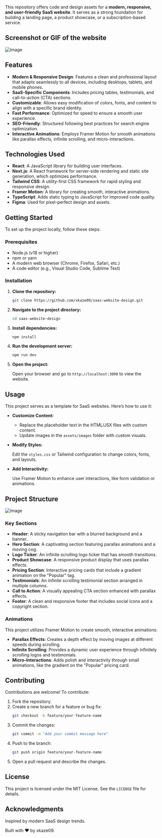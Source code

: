 This repository offers code and design assets for a **modern, responsive, and user-friendly SaaS website**. It serves as a strong foundation for building a landing page, a product showcase, or a subscription-based service.

## Screenshot or GIF of the website

![image](https://github.com/user-attachments/assets/c5164a78-7fd0-4735-98c4-c2a89e4d2aad)

## Features

*   **Modern & Responsive Design**: Features a clean and professional layout that adapts seamlessly to all devices, including desktops, tablets, and mobile phones.
*   **SaaS-Specific Components**: Includes pricing tables, testimonials, and call-to-action (CTA) sections.
*   **Customizable**: Allows easy modification of colors, fonts, and content to align with a specific brand identity.
*   **Fast Performance**: Optimized for speed to ensure a smooth user experience.
*   **SEO-Friendly**: Structured following best practices for search engine optimization.
*   **Interactive Animations**: Employs Framer Motion for smooth animations like parallax effects, infinite scrolling, and micro-interactions.

## Technologies Used

*   **React**: A JavaScript library for building user interfaces.
*   **Next.js**: A React framework for server-side rendering and static site generation, which optimizes performance.
*   **Tailwind CSS**: A utility-first CSS framework for rapid styling and responsive design.
*   **Framer Motion**: A library for creating smooth, interactive animations.
*   **TypeScript**: Adds static typing to JavaScript for improved code quality.
*   **Figma**: Used for pixel-perfect design and assets.

## Getting Started

To set up the project locally, follow these steps:

### Prerequisites

*   Node.js (v18 or higher)
*   npm or yarn
*   A modern web browser (Chrome, Firefox, Safari, etc.)
*   A code editor (e.g., Visual Studio Code, Sublime Text)

### Installation

1.  **Clone the repository:**
    ```bash
    git clone https://github.com/xkaze09/saas-website-design.git
    ```
2.  **Navigate to the project directory:**
    ```bash
    cd saas-website-design
    ```
3.  **Install dependencies:**
    ```bash
    npm install
    ```
4.  **Run the development server:**
    ```bash
    npm run dev
    ```
5.  **Open the project:**

    Open your browser and go to `http://localhost:3000` to view the website.

## Usage

This project serves as a template for SaaS websites. Here’s how to use it:

*   **Customize Content:**
    *   Replace the placeholder text in the HTML/JSX files with custom content.
    *   Update images in the `assets/images` folder with custom visuals.
*   **Modify Styles:**

    Edit the `styles.css` or Tailwind configuration to change colors, fonts, and layouts.
*   **Add Interactivity:**

    Use Framer Motion to enhance user interactions, like form validation or animations.

## Project Structure

![image](https://github.com/user-attachments/assets/19c9b2d6-4705-4c18-81dc-d252091bd124)

### Key Sections

*   **Header**: A sticky navigation bar with a blurred background and a banner.
*   **Hero Section**: A captivating section featuring parallax animations and a moving cog.
*   **Logo Ticker**: An infinite scrolling logo ticker that has smooth transitions.
*   **Product Showcase**: A responsive product display that uses parallax effects.
*   **Pricing Section**: Interactive pricing cards that include a gradient animation on the "Popular" tag.
*   **Testimonials**: An infinite scrolling testimonial section arranged in multiple columns.
*   **Call to Action**: A visually appealing CTA section enhanced with parallax effects.
*   **Footer**: A clean and responsive footer that includes social icons and a copyright section.

### Animations

This project utilizes Framer Motion to create smooth, interactive animations:

*   **Parallax Effects**: Creates a depth effect by moving images at different speeds during scrolling.
*   **Infinite Scrolling**: Provides a dynamic user experience through infinitely scrolling logos and testimonials.
*   **Micro-Interactions**: Adds polish and interactivity through small animations, like the gradient on the "Popular" pricing card.

## Contributing

Contributions are welcome! To contribute:

1.  Fork the repository.
2.  Create a new branch for a feature or bug fix:
    ```bash
    git checkout -b feature/your-feature-name
    ```
3.  Commit the changes:
    ```bash
    git commit -m "Add your commit message here"
    ```
4.  Push to the branch:
    ```bash
    git push origin feature/your-feature-name
    ```
5.  Open a pull request and describe the changes.

## License

This project is licensed under the MIT License. See the `LICENSE` file for details.

## Acknowledgments

Inspired by modern SaaS design trends.

Built with ❤️ by xkaze09.

